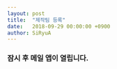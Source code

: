 ```yaml
---
layout: post
title:  "제작팀 등록"
date:   2018-09-29 00:00:00 +0900
author: SiRyuA
---
```


### 잠시 후 메일 앱이 열립니다.

<script>
location.href = "mailto:develoid@naver.com"
              + "?cc="
      + "&subject="
              + "[제작팀] 등록 요청합니다."
              + "&body="
              + "%40 팀명 %0D%0A%0D%0A%0D%0A"
      + "%40 팀장 닉네임 %0D%0A%0D%0A%0D%0A"
      + "%40 팀장 네이버 ID %0D%0A%0D%0A%0D%0A"
      + "%40 팀원 목록 (닉네임/네이버 ID/담당) %0D%0A%0D%0A%0D%0A"
      + "%40 설립목적 %0D%0A%0D%0A%0D%0A"
      + "%40 활동방향 %0D%0A%0D%0A%0D%0A"
      + "%40 포트폴리오 (첨부) %0D%0A%0D%0A%0D%0A";
</script>
